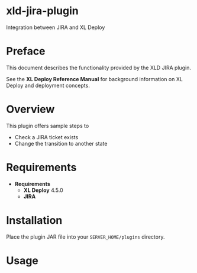 # xld-jira-plugin
Integration between JIRA and XL Deploy

# Preface #

This document describes the functionality provided by the XLD JIRA plugin.

See the **XL Deploy Reference Manual** for background information on XL Deploy and deployment concepts.

# Overview #

This plugin offers sample steps to

* Check a JIRA ticket exists
* Change the transition to another state

# Requirements #

* **Requirements**
	* **XL Deploy** 4.5.0
	* **JIRA** 

# Installation #

Place the plugin JAR file into your `SERVER_HOME/plugins` directory.  

# Usage #



